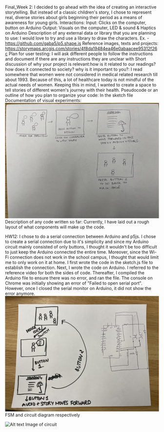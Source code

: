 Final_Week 2:
I decided to go ahead with the idea of creating an interactive storytelling. But instead of a classic children's story, I chose to represent real, diverse stories about girls beginning their period as a means of awareness for young girls.
Interactions: 
  Input: Clicks on the computer, button on Arduino
  Output: Visuals on the computer, LED & sound & Haptics on Arduino
Description of any external data or library that you are planning to use: 
  I would love to try and use a library to draw the characters. Ex. - https://github.com/gaba5/p5.shape.js
Reference images, texts and projects: 
    https://storymaps.arcgis.com/stories/4f8da19484ea46e0abaacee95312f26c
Plan for user testing: 
  I will ask different people to follow the instructions and document if there are any instructions they are unclear with
Short discussion of why your project is relevant:how is it related to our readings? how does it connected to society? why is it important to you?: 
  I read somewhere that women were not considered in medical related research till about 1993. Because of this, a lot of healthcare today is not mindful of the actual needs of women. Keeping this in mind, I wanted to create a space to tell stories of different women's journey with their health. 
Pseudocode or an outline of how you plan to organize your code: 
  In the sketch file 
Documentation of visual experiments: 
  ![Alt text](IMG_4474.jpg)
Description of any code written so far: 
  Currently, I have laid out a rough layout of what conponents will make up the code. 

HW12: 
I chose to do a serial connection between Arduino and p5js. I chose to create a serial connection due to it's simplicity and since my Arduino circuit mainly consisted of only buttons, I thought it wouldn't be too difficult to just keep the Arduino connected the entire time. Moreover, since the Wi-Fi connection does not work in the school campus, I thought that would limit me to only work on it at home.
I first wrote the code in the sketch.js file to establish the connection. Next, I wrote the code on Arduino. I referred to the reference video for both the sides of code. Thereafter, I compiled the Arduino file to ensure there was no error, and ran the file. The console on Chrome was initially showing an error of "Failed to open serial port". However, once I closed the serial monitor on Arduino, it did not show the error anymore. 
![Alt text](IMG_4472.jpg)
FSM and circuit diagram respectively 

![Alt text](IMG_4473.jpg)
Image of circuit




